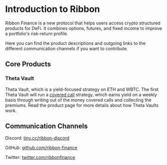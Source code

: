 # Introduction to Ribbon

Ribbon Finance is a new protocol that helps users access crypto structured products for DeFi. It combines options, futures, and fixed income to improve a portfolio's risk-return profile.

Here you can find the product descriptions and outgoing links to the different communication channels if you want to contribute.

## Core Products

### Theta Vault

Theta Vault, which is a yield-focused strategy on ETH and WBTC. The first Theta Vault will run a [covered call](https://www.investopedia.com/terms/c/coveredcall.asp) strategy, which earns yield on a weekly basis through writing out of the money covered calls and collecting the premiums. Read the product page for more details about how Theta Vaults work.

## Communication Channels

Discord: [tiny.cc/ribbon-discord](https://t.co/JTeBS6GaBi?amp=1)

GitHub: [github.com/ribbon-finance](https://github.com/ribbon-finance%20)

Twitter: [twitter.com/ribbonfinance](https://twitter.com/ribbonfinance)









